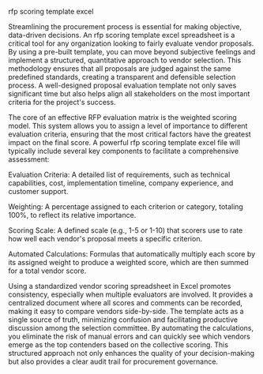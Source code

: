 rfp scoring template excel


Streamlining the procurement process is essential for making objective, data-driven decisions. An rfp scoring template excel spreadsheet is a critical tool for any organization looking to fairly evaluate vendor proposals. By using a pre-built template, you can move beyond subjective feelings and implement a structured, quantitative approach to vendor selection. This methodology ensures that all proposals are judged against the same predefined standards, creating a transparent and defensible selection process. A well-designed proposal evaluation template not only saves significant time but also helps align all stakeholders on the most important criteria for the project's success.



The core of an effective RFP evaluation matrix is the weighted scoring model. This system allows you to assign a level of importance to different evaluation criteria, ensuring that the most critical factors have the greatest impact on the final score. A powerful rfp scoring template excel file will typically include several key components to facilitate a comprehensive assessment:



    
Evaluation Criteria: A detailed list of requirements, such as technical capabilities, cost, implementation timeline, company experience, and customer support.

    
Weighting: A percentage assigned to each criterion or category, totaling 100%, to reflect its relative importance.

    
Scoring Scale: A defined scale (e.g., 1-5 or 1-10) that scorers use to rate how well each vendor's proposal meets a specific criterion.

    
Automated Calculations: Formulas that automatically multiply each score by its assigned weight to produce a weighted score, which are then summed for a total vendor score.





Using a standardized vendor scoring spreadsheet in Excel promotes consistency, especially when multiple evaluators are involved. It provides a centralized document where all scores and comments can be recorded, making it easy to compare vendors side-by-side. The template acts as a single source of truth, minimizing confusion and facilitating productive discussion among the selection committee. By automating the calculations, you eliminate the risk of manual errors and can quickly see which vendors emerge as the top contenders based on the collective scoring. This structured approach not only enhances the quality of your decision-making but also provides a clear audit trail for procurement governance.
